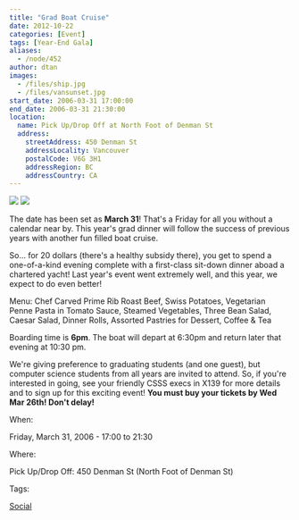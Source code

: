 ```yaml
---
title: "Grad Boat Cruise"
date: 2012-10-22
categories: [Event]
tags: [Year-End Gala]
aliases:
  - /node/452
author: dtan
images:
  - /files/ship.jpg
  - /files/vansunset.jpg
start_date: 2006-03-31 17:00:00
end_date: 2006-03-31 21:30:00
location:
  name: Pick Up/Drop Off at North Foot of Denman St
  address:
    streetAddress: 450 Denman St
    addressLocality: Vancouver
    postalCode: V6G 3H1
    addressRegion: BC
    addressCountry: CA
---
```


![](/files/ship.jpg) ![](/files/vansunset.jpg)

The date has been set as **March 31**! That's a Friday for all you without a calendar near by. This year's grad dinner will follow the success of previous years with another fun filled boat cruise.

So... for 20 dollars (there's a healthy subsidy there), you get to spend a one-of-a-kind evening complete with a first-class sit-down dinner aboad a chartered yacht! Last year's event went extremely well, and this year, we expect to do even better!

Menu: Chef Carved Prime Rib Roast Beef, Swiss Potatoes, Vegetarian Penne Pasta in Tomato Sauce, Steamed Vegetables, Three Bean Salad, Caesar Salad, Dinner Rolls, Assorted Pastries for Dessert, Coffee & Tea

Boarding time is **6pm**. The boat will depart at 6:30pm and return later that evening at 10:30 pm.

We're giving preference to graduating students (and one guest), but computer science students from all years are invited to attend. So, if you're interested in going, see your friendly CSSS execs in X139 for more details and to sign up for this exciting event! **You must buy your tickets by Wed Mar 26th! Don't delay!**

When:

Friday, March 31, 2006 - 17:00 to 21:30

Where:

Pick Up/Drop Off: 450 Denman St (North Foot of Denman St)

Tags:

[Social](/social)
